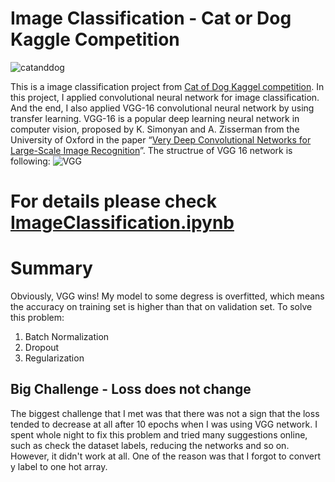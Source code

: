 # Image Classification - Cat or Dog Kaggle Competition

![catanddog](https://storage.googleapis.com/kaggle-competitions/kaggle/3362/media/woof_meow.jpg)

This is a image classification project from [Cat of Dog Kaggel competition](https://www.kaggle.com/c/dogs-vs-cats/overview/description). In this project, I applied convolutional neural network for image classification. And the end, I also applied VGG-16 convolutional neural network by using transfer learning. VGG-16 is a popular deep learning neural network in computer vision, proposed by K. Simonyan and A. Zisserman from the University of Oxford in the paper “[Very Deep Convolutional Networks for Large-Scale Image Recognition](https://arxiv.org/abs/1409.1556)”. The structrue of VGG 16 network is following:
![VGG](https://neurohive.io/wp-content/uploads/2018/11/vgg16-1-e1542731207177.png)

# For details please check [ImageClassification.ipynb](https://github.com/patrick013/Image-Classification-CNN-and-VGG/blob/master/ImageClassification.ipynb)

# Summary
Obviously, VGG wins! My model to some degress is overfitted, which means the accuracy on training set is higher than that on validation set. To solve this problem:
1. Batch Normalization
2. Dropout
3. Regularization

## Big Challenge - Loss does not change

The biggest challenge that I met was that there was not a sign that the loss tended to decrease at all after 10 epochs when I was using VGG network. I spent whole night to fix this problem and tried many suggestions online, such as check the dataset labels, reducing the networks and so on. However, it didn't work at all. One of the reason was that I forgot to convert y label to one hot array.
